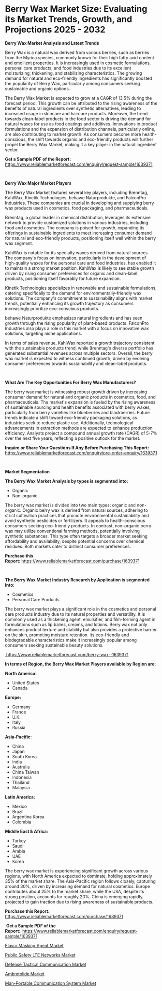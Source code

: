 <p><h1>Berry Wax Market Size: Evaluating its Market Trends, Growth, and Projections 2025 - 2032</h1></p><p><strong>Berry Wax Market Analysis and Latest Trends</strong></p>
<p><p>Berry Wax is a natural wax derived from various berries, such as berries from the Myrica species, commonly known for their high fatty acid content and emollient properties. It is increasingly used in cosmetic formulations, personal care products, and food industries due to its excellent moisturizing, thickening, and stabilizing characteristics. The growing demand for natural and eco-friendly ingredients has significantly boosted the popularity of Berry Wax, particularly among consumers seeking sustainable and organic options.</p><p>The Berry Wax Market is expected to grow at a CAGR of 13.5% during the forecast period. This growth can be attributed to the rising awareness of the benefits of natural ingredients over synthetic alternatives, leading to increased usage in skincare and haircare products. Moreover, the trend towards clean-label products in the food sector is driving the demand for natural waxes for use as food coatings and additives. Innovations in product formulations and the expansion of distribution channels, particularly online, are also contributing to market growth. As consumers become more health-conscious, the shift towards organic and eco-friendly products will further propel the Berry Wax Market, making it a key player in the natural ingredient sector.</p></p>
<p><strong>Get a Sample PDF of the Report:&nbsp;</strong> <a href="https://www.reliablemarketforecast.com/enquiry/request-sample/1639371?utm_campaign=950&utm_medium=2&utm_source=Github&utm_content=ia&utm_term=30012025&utm_id=berry-wax">https://www.reliablemarketforecast.com/enquiry/request-sample/1639371</a></p>
<p>&nbsp;</p>
<p><strong>Berry Wax Major Market Players</strong></p>
<p><p>The Berry Wax Market features several key players, including Brenntag, KahlWax, Kinetik Technologies, behawe Naturprodukte, and FalconPro Industries. These companies are crucial in developing and supplying berry wax products used in cosmetics, food packaging, and pharmaceuticals.</p><p>Brenntag, a global leader in chemical distribution, leverages its extensive network to provide customized solutions in various industries, including food and cosmetics. The company is poised for growth, expanding its offerings in sustainable ingredients to meet increasing consumer demand for natural and eco-friendly products, positioning itself well within the berry wax segment.</p><p>KahlWax is notable for its specialty waxes derived from natural sources. The company's focus on innovation, particularly in the development of high-quality waxes for the personal care and food industries, has enabled it to maintain a strong market position. KahlWax is likely to see stable growth driven by rising consumer preferences for organic and clean-label products, positioning itself favorably for future expansion.</p><p>Kinetik Technologies specializes in renewable and sustainable formulations, catering specifically to the demand for environmentally-friendly wax solutions. The company's commitment to sustainability aligns with market trends, potentially enhancing its growth trajectory as consumers increasingly prioritize eco-conscious products.</p><p>behawe Naturprodukte emphasizes natural ingredients and has seen growth through the rising popularity of plant-based products. FalconPro Industries also plays a role in this market with a focus on innovative wax solutions, targeting niche applications.</p><p>In terms of sales revenue, KahlWax reported a growth trajectory consistent with the sustainable products trend, while Brenntag's diverse portfolio has generated substantial revenues across multiple sectors. Overall, the berry wax market is expected to witness continued growth, driven by evolving consumer preferences towards sustainability and clean-label products.</p></p>
<p>&nbsp;</p>
<p><strong>What Are The Key Opportunities For Berry Wax Manufacturers?</strong></p>
<p><p>The berry wax market is witnessing robust growth driven by increasing consumer demand for natural and organic products in cosmetics, food, and pharmaceuticals. The market's expansion is fueled by the rising awareness of sustainable sourcing and health benefits associated with berry waxes, particularly from berry varieties like blueberries and blackberries. Future trends indicate a shift toward eco-friendly packaging solutions, as industries seek to reduce plastic use. Additionally, technological advancements in extraction methods are expected to enhance production efficiency. Analysts project a compound annual growth rate (CAGR) of 5-7% over the next five years, reflecting a positive outlook for the market.</p></p>
<p><strong>Inquire or Share Your Questions If Any Before Purchasing This Report:</strong> <a href="https://www.reliablemarketforecast.com/enquiry/pre-order-enquiry/1639371?utm_campaign=950&utm_medium=2&utm_source=Github&utm_content=ia&utm_term=30012025&utm_id=berry-wax">https://www.reliablemarketforecast.com/enquiry/pre-order-enquiry/1639371</a></p>
<p>&nbsp;</p>
<p><strong>Market Segmentation</strong></p>
<p><strong>The Berry Wax Market Analysis by types is segmented into:</strong></p>
<p><ul><li>Organic</li><li>Non-organic</li></ul></p>
<p><p>The berry wax market is divided into two main types: organic and non-organic. Organic berry wax is derived from natural sources, adhering to strict cultivation practices that promote environmental sustainability and avoid synthetic pesticides or fertilizers. It appeals to health-conscious consumers seeking eco-friendly products. In contrast, non-organic berry wax may utilize conventional farming methods, potentially involving synthetic substances. This type often targets a broader market seeking affordability and availability, despite potential concerns over chemical residues. Both markets cater to distinct consumer preferences.</p></p>
<p><strong>Purchase this Report:&nbsp;</strong><a href="https://www.reliablemarketforecast.com/purchase/1639371?utm_campaign=950&utm_medium=2&utm_source=Github&utm_content=ia&utm_term=30012025&utm_id=berry-wax">https://www.reliablemarketforecast.com/purchase/1639371</a></p>
<p>&nbsp;</p>
<p><strong>The Berry Wax Market Industry Research by Application is segmented into:</strong></p>
<p><ul><li>Cosmetics</li><li>Personal Care Products</li></ul></p>
<p><p>The berry wax market plays a significant role in the cosmetics and personal care products industry due to its natural properties and versatility. It is commonly used as a thickening agent, emulsifier, and film-forming agent in formulations such as lip balms, creams, and lotions. Berry wax not only enhances product texture and stability but also provides a protective barrier on the skin, promoting moisture retention. Its eco-friendly and biodegradable characteristics make it increasingly popular among consumers seeking sustainable beauty solutions.</p></p>
<p><a href="https://www.reliablemarketforecast.com/berry-wax-r1639371?utm_campaign=950&utm_medium=2&utm_source=Github&utm_content=ia&utm_term=30012025&utm_id=berry-wax">&nbsp;https://www.reliablemarketforecast.com/berry-wax-r1639371</a></p>
<p><strong>In terms of Region, the Berry Wax Market Players available by Region are:</strong></p>
<p>
    <p> <strong> North America: </strong>
        <ul>
            <li>United States</li>
            <li>Canada</li>
        </ul>
        </p> 
    <p> <strong> Europe: </strong>
        <ul>
            <li>Germany</li>
            <li>France</li>
            <li>U.K.</li>
            <li>Italy</li>
            <li>Russia</li>
        </ul>
        </p> 
    <p> <strong> Asia-Pacific: </strong>
        <ul>
            <li>China</li>
            <li>Japan</li>
            <li>South Korea</li>
            <li>India</li>
            <li>Australia</li>
            <li>China Taiwan</li>
            <li>Indonesia</li>
            <li>Thailand</li>
            <li>Malaysia</li>
        </ul>
        </p> 
    <p> <strong> Latin America: </strong>
        <ul>
            <li>Mexico</li>
            <li>Brazil</li>
            <li>Argentina Korea</li>
            <li>Colombia</li>
        </ul>
        </p> 
    <p> <strong> Middle East & Africa: </strong>
        <ul>
            <li>Turkey</li>
            <li>Saudi</li>
            <li>Arabia</li>
            <li>UAE</li>
            <li>Korea</li>
        </ul>
    </p>
    </p>
<p><p>The berry wax market is experiencing significant growth across various regions, with North America expected to dominate, holding approximately 35% of the market share. The Asia-Pacific region follows closely, capturing around 30%, driven by increasing demand for natural cosmetics. Europe contributes about 25% to the market share, while the USA, despite its strong position, accounts for roughly 20%. China is emerging rapidly, projected to gain traction due to rising awareness of sustainable products.</p></p>
<p><strong>Purchase this Report: </strong><a href="https://www.reliablemarketforecast.com/purchase/1639371?utm_campaign=950&utm_medium=2&utm_source=Github&utm_content=ia&utm_term=30012025&utm_id=berry-wax">https://www.reliablemarketforecast.com/purchase/1639371</a></p>
<p>&nbsp;<strong>Get a Sample PDF of the Report:&nbsp;&nbsp;</strong><a href="https://www.reliablemarketforecast.com/enquiry/request-sample/1639371?utm_campaign=950&utm_medium=2&utm_source=Github&utm_content=ia&utm_term=30012025&utm_id=berry-wax">https://www.reliablemarketforecast.com/enquiry/request-sample/1639371</a></p>
<p><strong></strong></p>
<p><p><a href="https://github.com/popupioo/Market-Research-Report-List-1/blob/main/flavor-masking-agent-market.md?utm_campaign=950&utm_medium=2&utm_source=Github&utm_content=ia&utm_term=30012025&utm_id=berry-wax">Flavor Masking Agent Market</a></p><p><a href="https://www.linkedin.com/pulse/public-safety-lte-networks-market-size-2025-2032-technology-slncf?utm_campaign=950&utm_medium=2&utm_source=Github&utm_content=ia&utm_term=30012025&utm_id=berry-wax">Public Safety LTE Networks Market</a></p><p><a href="https://www.linkedin.com/pulse/defense-tactical-communication-market-size-growing-72-growth-9os1e?utm_campaign=950&utm_medium=2&utm_source=Github&utm_content=ia&utm_term=30012025&utm_id=berry-wax">Defense Tactical Communication Market</a></p><p><a href="https://github.com/briandahm87/Market-Research-Report-List-1/blob/main/ambretolide-market.md?utm_campaign=950&utm_medium=2&utm_source=Github&utm_content=ia&utm_term=30012025&utm_id=berry-wax">Ambretolide Market</a></p><p><a href="https://www.linkedin.com/pulse/comprehensive-man-portable-communication-system-market-q8jje?utm_campaign=950&utm_medium=2&utm_source=Github&utm_content=ia&utm_term=30012025&utm_id=berry-wax">Man-Portable Communication System Market</a></p></p>